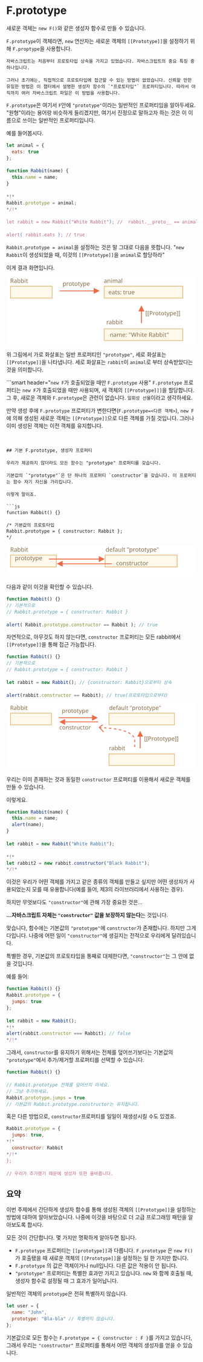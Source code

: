 # F.prototype

새로운 객체는 `new F()`와 같은 생성자 함수로 만들 수 있습니다.

`F.prototype`이 객체라면, `new` 연산자는 새로운 객체의 `[[Prototype]]`을 설정하기 위해 `F.proptype`을 사용합니다.

```smart
자바스크립트는 처음부터 프로토타입 상속을 가지고 있었습니다. 자바스크립트의 중요 특징 중 하나입니다.

그러나 초기에는, 직접적으로 프로토타입에 접근할 수 있는 방법이 없었습니다. 신뢰할 만한 유일한 방법은 이 챕터에서 설명한 생성자 함수의 `"프로토타입"` 프로퍼티입니다. 따라서 아직까지 여러 자바스크립트 파일은 이 방법을 사용합니다.
```

`F.prototype`은 여기서 `F`안에 `"prototype"`이라는 일반적인 프로퍼티임을 알아두세요. "원형"이라는 용어랑 비슷하게 들리겠지만, 여기서 진정으로 말하고자 하는 것은 이 이름으로 쓰이는 일반적인 프로퍼티입니다.

예를 들어봅시다.

```js run
let animal = {
  eats: true
};

function Rabbit(name) {
  this.name = name;
}

*!*
Rabbit.prototype = animal;
*/!*

let rabbit = new Rabbit("White Rabbit"); //  rabbit.__proto__ == animal

alert( rabbit.eats ); // true
```

`Rabbit.prototype = animal`을 설정하는 것은 말 그대로 다음을 뜻합니다. "`new Rabbit`이 생성되었을 때, 이것의 `[[Prototype]]`을 `animal`로 할당하라"

이게 결과 화면입니다.

![](proto-constructor-animal-rabbit.svg)

위 그림에서 가로 화살표는 일반 프로퍼티인 `"prototype"`, 세로 화살표는 `[[Prototype]]`을 나타냅니다. 세로 화살표는 `rabbit`이 `animal`로 부터 상속받았다는 것을 의미합니다.

```smart header="`new F`가 호출되었을 때만 `F.prototype` 사용"
`F.prototype` 프로퍼티는 `new F`가 호출되었을 때만 사용되며, 새 객체의 `[[Prototype]]]`을 할당합니다. 그 후, 새로운 객체와  `F.prototype`은 관련이 없습니다. `일회성 선물`이라고 생각하세요.

만약 생성 후에 `F.prototype` 프로퍼티가 변한다면(`F.prototype=<다른 객체>`), `new F`에 의해 생성된 새로운 객체는 `[[Prototype]]`으로 다른 객체를 가질 것입니다. 그러나 이미 생성된 객체는 이전 객체를 유지합니다.
```


## 기본 F.prototype, 생성자 프로퍼티

우리가 제공하지 않더라도 모든 함수는 "prototype" 프로퍼티를 갖습니다.  

기본값의 `"prototype"`은 단 하나의 프로퍼티 `constructor`을 갖습니다. 이 프로퍼티는 함수 자기 자신을 가리킵니다.  

이렇게 말이죠.

```js
function Rabbit() {}

/* 기본값의 프로토타입
Rabbit.prototype = { constructor: Rabbit };
*/
```

![](function-prototype-constructor.svg)

다음과 같이 이것을 확인할 수 있습니다.

```js run
function Rabbit() {}
// 기본적으로
// Rabbit.prototype = { constructor: Rabbit }

alert( Rabbit.prototype.constructor == Rabbit ); // true
```

자연적으로, 아무것도 하지 않는다면, `constructor` 프로퍼티는 모든 rabbit에서 `[[Prototype]]`을 통해 접근 가능합니다.

```js run
function Rabbit() {}
// 기본적으로
// Rabbit.prototype = { constructor: Rabbit }

let rabbit = new Rabbit(); // {constructor: Rabbit}으로부터 상속

alert(rabbit.constructor == Rabbit); // true(프로토타입으로부터)
```

![](rabbit-prototype-constructor.svg)

우리는 이미 존재하는 것과 동일한 `constructor` 프로퍼티를 이용해서 새로운 객체를 만들 수 있습니다. 

이렇게요.

```js run
function Rabbit(name) {
  this.name = name;
  alert(name);
}

let rabbit = new Rabbit("White Rabbit");

*!*
let rabbit2 = new rabbit.constructor("Black Rabbit");
*/!*
```

이것은 우리가 어떤 객체를 가지고 같은 종류의 객체를 만들고 싶지만 어떤 생성자가 사용되었는지 모를 때 유용합니다(예를 들어, 제3의 라이브러리에서 사용하는 경우).

하지만 무엇보다도 `"constructor"`에 관해 가장 중요한 것은...

**...자바스크립트 자체는 `"constructor"` 값을 보장하지 않는다**는 것입니다.

맞습니다, 함수에는 기본값의 `"prototype"`에 `constructor`가 존재합니다. 하지만 그게 다입니다. 나중에 어떤 일이 `"constructor"`에 생길지는 전적으로 우리에게 달려있습니다.

특별한 경우, 기본값의 프로토타입을 통째로 대체한다면, `"constructor"`는 그 안에 없을 것입니다.

예를 들어:

```js run
function Rabbit() {}
Rabbit.prototype = {
  jumps: true
};

let rabbit = new Rabbit();
*!*
alert(rabbit.constructor === Rabbit); // false
*/!*
```

그래서, `constructor`를 유지하기 위해서는 전체를 덮어쓰기보다는 기본값의 `"prototype"`에서 추가/제거할 프로퍼티를 선택할 수 있습니다. 

```js
function Rabbit() {}

// Rabbit.prototype 전체를 덮어쓰지 마세요.
// 그냥 추가하세요.
Rabbit.prototype.jumps = true
// 기본값의 Rabbit.prototype.constructor는 유지됩니다.
```

혹은 다른 방법으로,  `constructor`프로퍼티를 일일이 재생성시킬 수도 있겠죠.

```js
Rabbit.prototype = {
  jumps: true,
*!*
  constructor: Rabbit
*/!*
};

// 우리가 추가했기 때문에 생성자 또한 올바릅니다.
```


## 요약

이번 주제에서 간단하게 생성자 함수를 통해 생성된 객체의 `[[Prototype]]`을 설정하는 방법에 대하여 알아보았습니다. 나중에 이것을 바탕으로 더 고급 프로그래밍 패턴을 알아보도록 합시다.

모든 것이 간단합니다. 몇 가지만 명확하게 알아두면 됩니다.

- `F.prototype` 프로퍼티는 `[[prototype]]`과 다릅니다. `F.prototype` 은 `new F()` 가 호출됐을 때 새로운 객체의 `[[Prototype]]`을 설정하는 일 한 가지만 합니다.
- `F.prototype` 의 값은 객체이거나 null입니다. 다른 값은 적용이 안 됩니다.
- `"prototype"` 프로퍼티는 특별한 효과만 가지고 있습니다. `new` 와 함께 호출될 때, 생성자 함수로 설정될 때 그 효과가 일어납니다.

일반적인 객체의 `prototype`은 전혀 특별하지 않습니다.
```js
let user = {
  name: "John",
  prototype: "Bla-bla" // 특별하지 않습니다.
};
```

기본값으로 모든 함수는 `F.prototype = { constructor : F }`를 가지고 있습니다, 그래서 우리는 `"constructor"` 프로퍼티를 통해서 어떤 객체의 생성자를 얻을 수 있습니다.
